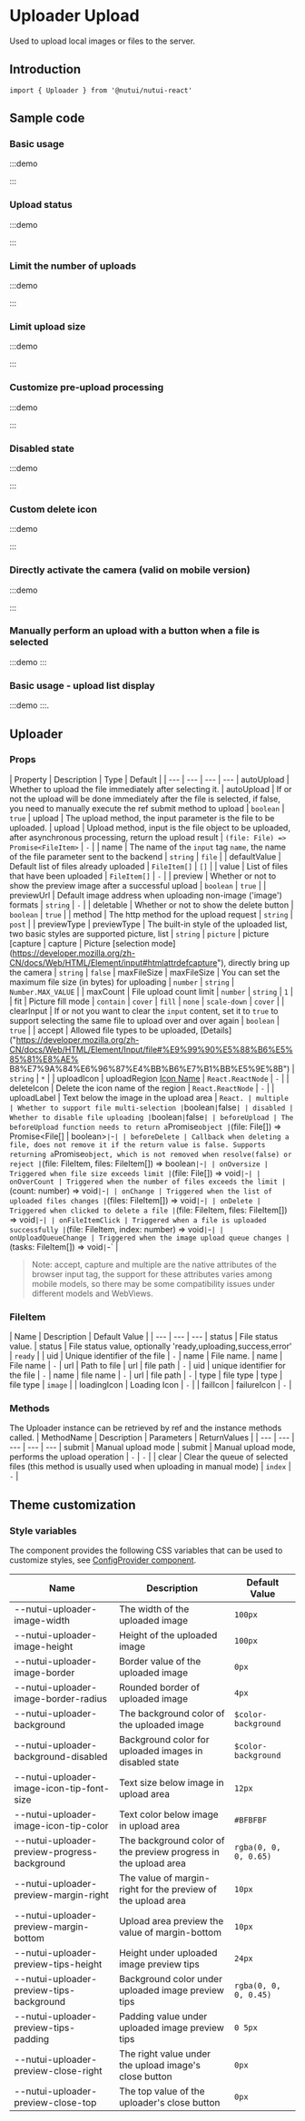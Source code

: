 # Uploader Upload

Used to upload local images or files to the server.

## Introduction

```tsx
import { Uploader } from '@nutui/nutui-react'
```

## Sample code

### Basic usage

:::demo

<CodeBlock src='h5/demo1.tsx'></CodeBlock>

:::

### Upload status

:::demo

<CodeBlock src='h5/demo2.tsx'></CodeBlock>

:::

### Limit the number of uploads

:::demo

<CodeBlock src='h5/demo3.tsx'></CodeBlock>

:::

### Limit upload size

:::demo

<CodeBlock src='h5/demo4.tsx'></CodeBlock>

:::

### Customize pre-upload processing

:::demo

<CodeBlock src='h5/demo5.tsx'></CodeBlock>

:::

### Disabled state

:::demo

<CodeBlock src='h5/demo6.tsx'></CodeBlock>

:::

### Custom delete icon

:::demo

<CodeBlock src='h5/demo7.tsx'></CodeBlock>

:::

### Directly activate the camera (valid on mobile version)

:::demo

<CodeBlock src='h5/demo8.tsx'></CodeBlock>

:::

### Manually perform an upload with a button when a file is selected

:::demo
<CodeBlock src='h5/demo9.tsx'></CodeBlock>
:::

### Basic usage - upload list display

:::demo
<CodeBlock src='h5/demo10.tsx'></CodeBlock>
:::.

## Uploader

### Props

| Property | Description | Type | Default |
| --- | --- | --- | --- | autoUpload | Whether to upload the file immediately after selecting it.
| autoUpload | If or not the upload will be done immediately after the file is selected, if false, you need to manually execute the ref submit method to upload | `boolean` | `true` | upload | The upload method, the input parameter is the file to be uploaded.
| upload | Upload method, input is the file object to be uploaded, after asynchronous processing, return the upload result | `(file: File) => Promise<FileItem>` | `-` |
| name | The name of the `input` tag `name`, the name of the file parameter sent to the backend | `string` | `file` |
| defaultValue | Default list of files already uploaded | `FileItem[]` | `[]` |
| value | List of files that have been uploaded | `FileItem[]` | `-` |
| preview | Whether or not to show the preview image after a successful upload | `boolean` | `true` |
| previewUrl | Default image address when uploading non-image ('image') formats | `string` | `-` |
| deletable | Whether or not to show the delete button | `boolean` | `true` |
| method | The http method for the upload request | `string` | `post` | | previewType
| previewType | The built-in style of the uploaded list, two basic styles are supported picture, list | `string` | `picture` | picture [capture
| capture | Picture [selection mode] (https://developer.mozilla.org/zh-CN/docs/Web/HTML/Element/input#htmlattrdefcapture"), directly bring up the camera | `string` | `false` | maxFileSize
| maxFileSize | You can set the maximum file size (in bytes) for uploading | `number` \| `string` | `Number.MAX_VALUE` |
| maxCount | File upload count limit | `number` \| `string` | `1` |
| fit | Picture fill mode | `contain` \| `cover` \| `fill` \| `none` \| `scale-down` | `cover` |
| clearInput | If or not you want to clear the `input` content, set it to `true` to support selecting the same file to upload over and over again | `boolean` | `true` |
| accept | Allowed file types to be uploaded, [Details] ("https://developer.mozilla.org/zh-CN/docs/Web/HTML/Element/Input/file#%E9%99%90%E5%88%B6%E5%85%81%E8%AE% B8%E7%9A%84%E6%96%87%E4%BB%B6%E7%B1%BB%E5%9E%8B") | `string` | `*` |
| uploadIcon | uploadRegion <a href=“#/zh-CN/icon”>Icon Name</a> | `React.ReactNode` | `-` |
| deleteIcon | Delete the icon name of the region | `React.ReactNode` | `-` |
| uploadLabel | Text below the image in the upload area | `React.
| multiple | Whether to support file multi-selection |`boolean`|`false`|
| disabled | Whether to disable file uploading |`boolean`|`false`|
| beforeUpload | The beforeUpload function needs to return a`Promise`object |`(file: File[]) => Promise<File[] \| boolean>`|`-`|
| beforeDelete | Callback when deleting a file, does not remove it if the return value is false. Supports returning a`Promise`object, which is not removed when resolve(false) or reject |`(file: FileItem, files: FileItem[]) => boolean`|`-`|
| onOversize | Triggered when file size exceeds limit |`(file: File[]) => void`|`-`|
| onOverCount | Triggered when the number of files exceeds the limit |`(count: number) => void`|`-`|
| onChange | Triggered when the list of uploaded files changes |`(files: FileItem[]) => void`|`-`|
| onDelete | Triggered when clicked to delete a file |`(file: FileItem, files: FileItem[]) => void`|`-`|
| onFileItemClick | Triggered when a file is uploaded successfully |`(file: FileItem, index: number) => void`|`-`|
| onUploadQueueChange | Triggered when the image upload queue changes |`(tasks: FileItem[]) => void`|`-` |

> Note: accept, capture and multiple are the native attributes of the browser input tag, the support for these attributes varies among mobile models, so there may be some compatibility issues under different models and WebViews.

### FileItem

| Name | Description | Default Value |
| --- | --- | --- | status | File status value.
| status | File status value, optionally 'ready,uploading,success,error' | `ready` |
| uid | Unique identifier of the file | `-` | name | File name.
| name | File name | `-` | url | Path to file
| url | file path | `-` | uid | unique identifier for the file | `-` | name | file name | `-` | url | file path | `-` | type | file type
| type | file type | `image` |
| loadingIcon | Loading Icon | `-` |
| failIcon | failureIcon | `-` |

### Methods

The Uploader instance can be retrieved by ref and the instance methods called.
| MethodName | Description | Parameters | ReturnValues |
| --- | --- | --- | --- | --- | submit | Manual upload mode
| submit | Manual upload mode, performs the upload operation | `-` | `-` |
| clear | Clear the queue of selected files (this method is usually used when uploading in manual mode) | `index` | `-` |

## Theme customization

### Style variables

The component provides the following CSS variables that can be used to customize styles, see [ConfigProvider component](#/zh-CN/component/configprovider).

| Name | Description | Default Value |
| --- | --- | --- |
| \--nutui-uploader-image-width | The width of the uploaded image | `100px` |
| \--nutui-uploader-image-height | Height of the uploaded image | `100px` |
| \--nutui-uploader-image-border | Border value of the uploaded image | `0px` |
| \--nutui-uploader-image-border-radius | Rounded border of uploaded image | `4px` |
| \--nutui-uploader-background | The background color of the uploaded image | `$color-background` |
| \--nutui-uploader-background-disabled | Background color for uploaded images in disabled state | `$color-background` |
| \--nutui-uploader-image-icon-tip-font-size | Text size below image in upload area | `12px` |
| \--nutui-uploader-image-icon-tip-color | Text color below image in upload area | `#BFBFBF` |
| \--nutui-uploader-preview-progress-background | The background color of the preview progress in the upload area | `rgba(0, 0, 0, 0.65)` |
| \--nutui-uploader-preview-margin-right | The value of margin-right for the preview of the upload area | `10px` |
| \--nutui-uploader-preview-margin-bottom | Upload area preview the value of margin-bottom | `10px` |
| \--nutui-uploader-preview-tips-height | Height under uploaded image preview tips | `24px` |
| \--nutui-uploader-preview-tips-background | Background color under uploaded image preview tips | `rgba(0, 0, 0, 0.45)` |
| \--nutui-uploader-preview-tips-padding | Padding value under uploaded image preview tips | `0 5px` |
| \--nutui-uploader-preview-close-right | The right value under the upload image's close button | `0px` |
| \--nutui-uploader-preview-close-top | The top value of the uploader's close button | `0px` |
